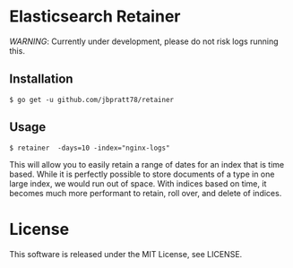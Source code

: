# Elasticsearch Retainer

*WARNING*: Currently under development, please do not risk logs running this.

## Installation
```
$ go get -u github.com/jbpratt78/retainer
```

## Usage
```
$ retainer  -days=10 -index="nginx-logs"
```

This will allow you to easily retain a range of dates for an index that is time based. While it is perfectly possible to store documents of a type in one large index, we would run out of space. With indices based on time, it becomes much more performant to retain, roll over, and delete of indices.

# License

This software is released under the MIT License, see LICENSE.
